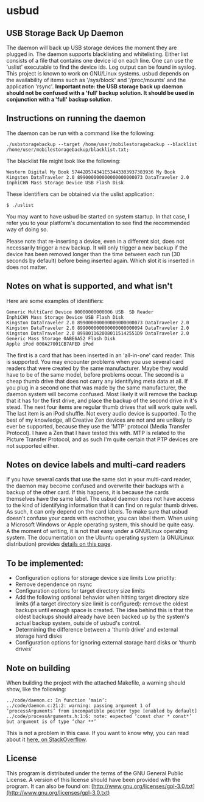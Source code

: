 usbud
=====

## USB Storage Back Up Daemon
The daemon will back up USB storage devices the moment they are plugged in.
The daemon supports blacklisting and whitelisting. Either list consists of a file that contains one device id on each line. One can use the 'uslist' executable to find the device ids.
Log output can be found in syslog.
This project is known to work on GNU/Linux systems. usbud depends on the availability of items such as '/sys/block' and '/proc/mounts' and the application 'rsync'.
**Important note: the USB storage back up daemon should not be confused with a 'full' backup solution. It should be used in conjunction with a 'full' backup solution.**

## Instructions on running the daemon
The daemon can be run with a command like the following:

    ./usbstoragebackup --target /home/user/mobilestoragebackup --blacklist /home/user/mobilestoragebackup/blacklist.txt;

The blacklist file might look like the following:

    Western Digital My Book 57442D574341E53443303937383936 My Book
    Kingston DataTraveler 2.0 899000000000000000000073 DataTraveler 2.0
    InphiCHN Mass Storage Device USB Flash Disk

These identifiers can be obtained via the uslist application:

	$ ./uslist

You may want to have usbud be started on system startup. In that case, I refer you to your platform's documentation to see find the recommended way of doing so.

Please note that re-inserting a device, even in a different slot, does not necessarily trigger a new backup. It will only trigger a new backup if the device has been removed longer than the time between each run (30 seconds by default) before being inserted again. Which slot it is inserted in does not matter.

## Notes on what is supported, and what isn't

Here are some examples of identifiers:

	Generic MultiCard Device 00000000000006 USB  SD Reader
	InphiCHN Mass Storage Device USB Flash Disk
	Kingston DataTraveler 2.0 899000000000000000000073 DataTraveler 2.0
	Kingston DataTraveler 2.0 899000000000000000000094 DataTraveler 2.0
	Kingston DataTraveler 2.0 8998011620080115142551D9 DataTraveler 2.0
	Generic Mass Storage 0ABE6A52 Flash Disk
	Apple iPod 000A27001CB7AFED iPod

The first is a card that has been inserted in an 'all-in-one' card reader. This  is supported. You may encounter problems when you use several card readers that were created by the same manufacturer. Maybe they would have to be of the same model, before problems occur.
The second is a cheap thumb drive that does not carry any identifying meta data at all. If you plug in a second one that was made by the same manufacturer, the daemon system will become confused. Most likely it will remove the backup that it has for the first drive, and place the backup of the second drive in it's stead. 
The next four items are regular thumb drives that will work quite well. 
The last item is an iPod shuffle. Not every audio device is supported. To the best of my knowledge, all Creative Zen devices are not and are unlikely to ever be supported, because they use the 'MTP' protocol (Media Transfer Protocol). I have a Zen that I have tested this with. MTP is related to the Picture Transfer Protocol, and as such I'm quite certain that PTP devices are not supported either.

## Notes on device labels and multi-card readers
If you have several cards that use the same slot in your multi-card reader, the daemon may become confused and overwrite their backups with a backup of the other card.
If this happens, it is because the cards themselves have the same label. The usbud daemon does not have access to the kind of identifying information that it can find on regular thumb drives. As such, it can only depend on the card labels.
To make sure that usbud doesn't confuse your cards with eachother, you can label them. When using a Microsoft Windows or Apple operating system, this should be quite easy.
A the moment of writing, it is not that easy under a GNU/Linux operating system. The documentation on the Ubuntu operating system (a GNU/Linux distribution) provides [details on this page](https://help.ubuntu.com/community/RenameUSBDrive).

## To be implemented:
- Configuration options for storage device size limits
Low priotity:
- Remove dependence on rsync
- Configuration options for target directory size limits
- Add the following optional behavior when hitting target directory size limits (if  a target directory size limit is configured): remove the oldest backups until enough space is created. The idea behind this is that the oldest backups should already have been backed up by the system's actual backup system, outside of usbud's control.
- Determining the difference between a 'thumb drive' and external storage hard disks
- Configuration options for ignoring external storage hard disks or 'thumb drives'

## Note on building
When building the project with the attached Makefile, a warning should show, like the following:

    ../code/daemon.c: In function ‘main’:
    ../code/daemon.c:21:2: warning: passing argument 1 of ‘processArguments’ from incompatible pointer type [enabled by default]
    ../code/processArguments.h:1:6: note: expected ‘const char * const*’ but argument is of type ‘char **’

This is not a problem in this case. If you want to know why, you can read about it [here, on StackOverflow](http://stackoverflow.com/questions/12992407/warning-when-passing-non-const-parameter-to-a-function-that-expects-const-parame).

## License
This program is distributed under the terms of the GNU General Public License. A version of this license should have been provided with the program. It can also be found on: [http://www.gnu.org/licenses/gpl-3.0.txt](http://www.gnu.org/licenses/gpl-3.0.txt)
